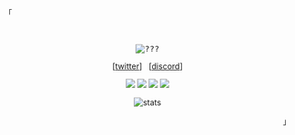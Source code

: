 <div align="center">

  <br>

  <p align="left">
    <samp>
      「
    </samp>
  </p>

  <!-- Main content -->
  <p align="center">
    <samp>
      <br><br>
      <img 
        src="https://readme-typing-svg.demolab.com?font=Fira+Code&pause=1000&color=FFFFFF&center=true&width=435&lines=I'm+ary+(c6at)" 
        alt="???">
        <p align="center">
      [<a href="https://twitter.com/qursary">twitter</a>]&nbsp;&nbsp;
      [<a href="https://discordapp.com/users/1311336928297353256">discord</a>]
            </p>
    </samp>
  </p>
  
[![](https://img.shields.io/badge/-TypeScript-007acc?style=for-the-badge&logo=typescript&logoColor=white)](https://www.typescriptlang.org/)
[![](https://img.shields.io/badge/-NPM-cb3837?style=for-the-badge&logo=npm&logoColor=white)](https://npmjs.com/)
[![](https://img.shields.io/badge/-React-61dafb?style=for-the-badge&logo=react&logoColor=ffffff)](https://reactjs.org/)
[![](https://img.shields.io/badge/-Vite-646CFF?style=for-the-badge&logo=vite&logoColor=ffffff)](https://vitejs.dev/)   

  <p align="center">
    <img 
      src="https://github-readme-stats.vercel.app/api?username=c6at&count_private=true&show_icons=true&theme=graywhite&hide_border=true&include_all_commits=true&line_height=24" 
      alt="stats">
    
  </p>
    <p align="right">
    <samp>
      」
    </samp>
  </p>

</div>
